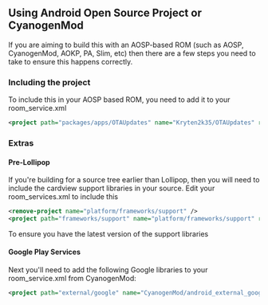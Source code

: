 ## Using Android Open Source Project or CyanogenMod

If you are aiming to build this with an AOSP-based ROM (such as AOSP, CyanogenMod, AOKP, PA, Slim, etc) then there are a few steps you need to take to ensure this happens correctly.

### Including the project

To include this in your AOSP based ROM, you need to add it to your room_service.xml

```XML
<project path="packages/apps/OTAUpdates" name="Kryten2k35/OTAUpdates" revision="stable" />
```

### Extras

#### Pre-Lollipop

If you're building for a source tree earlier than Lollipop, then you will need to include the cardview support libraries in your source. Edit your room_services.xml to include this

```XML
<remove-project name="platform/frameworks/support" />
<project path="frameworks/support" name="platform/frameworks/support" revision="android-5.1.0_r1" />
```

To ensure you have the latest version of the support libraries

#### Google Play Services

Next you'll need to add the following Google libraries to your room_service.xml from CyanogenMod:

```XML
<project path="external/google" name="CyanogenMod/android_external_google" revision="cm-12.0" />
```